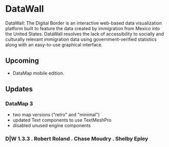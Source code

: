 # DataWall
DataWall: The Digital Border is an interactive web-based data visualization platform built to feature the data created by immigration from Mexico into the United States. DataWall resolves the lack of accessibility to socially and culturally relevant immigration data using government-verified statistics along with an easy-to-use graphical interface.

## Upcoming
- DataMap mobile edition.

## Updates
### DataMap 3
- two map versions ("retro" and "minimal")
- updated Text components to use TextMeshPro
- disabled unused engine components

### D|W 1.3.3 . Robert Roland . Chase Moudry . Shelby Epley
